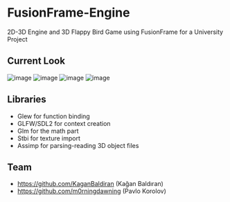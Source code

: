 # FusionFrame-Engine
2D-3D Engine and 3D Flappy Bird Game using FusionFrame for a University Project 
## Current Look

![image](https://github.com/KaganBaldiran/FusionFrame-Engine/assets/80681941/8af3ef5a-0eb5-4cb9-9457-545246fbf708)
![image](https://github.com/KaganBaldiran/FusionFrame-Engine/assets/80681941/0c244c6c-ed08-4495-bdb0-5c684600934b)
![image](https://github.com/KaganBaldiran/FusionFrame-Engine/assets/80681941/db180d3f-c7f7-4ff2-8348-2a02b330f51e)
![image](https://github.com/KaganBaldiran/FusionFrame-Engine/assets/80681941/6fcf6b5d-97f7-44e8-b87b-5f077a276aea)

## Libraries 
- Glew for function binding
- GLFW/SDL2 for context creation
- Glm for the math part
- Stbi for texture import
- Assimp for parsing-reading 3D object files

## Team
- https://github.com/KaganBaldiran (Kağan Baldıran)
- https://github.com/m0rningdawning (Pavlo Korolov)
  
